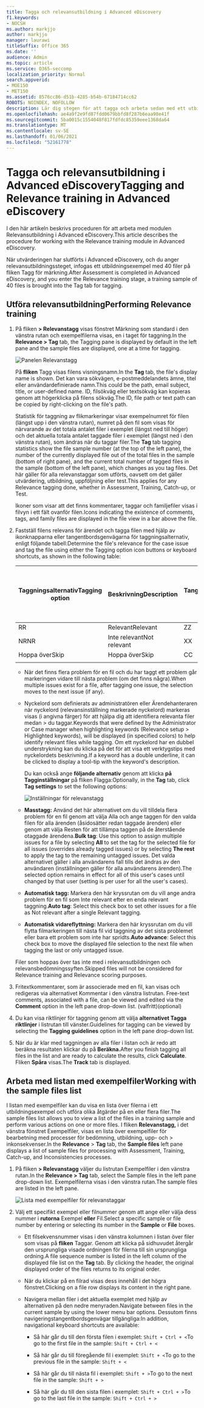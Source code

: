 ```yaml
---
title: Tagga och relevansutbildning i Advanced eDiscovery
f1.keywords:
- NOCSH
ms.author: markjjo
author: markjjo
manager: laurawi
titleSuffix: Office 365
ms.date: ''
audience: Admin
ms.topic: article
ms.service: O365-seccomp
localization_priority: Normal
search.appverid:
- MOE150
- MET150
ms.assetid: 8576cc86-d51b-4285-b54b-67184714cc62
ROBOTS: NOINDEX, NOFOLLOW
description: Lär dig stegen för att tagga och arbeta sedan med ett utbildningsexempel av 40 filer under relevansutbildningssteget för Advanced eDiscovery.
ms.openlocfilehash: ae4a9f2e9fd87fdd0679bbfd8f287b6eaa98e41f
ms.sourcegitcommit: 5ba0015c1554048f817fdfdc85359eee1368da64
ms.translationtype: MT
ms.contentlocale: sv-SE
ms.lasthandoff: 01/06/2021
ms.locfileid: "52161778"
---
```

# <a name="tagging-and-relevance-training-in-advanced-ediscovery"></a><span data-ttu-id="a7b89-103">Tagga och relevansutbildning i Advanced eDiscovery</span><span class="sxs-lookup"><span data-stu-id="a7b89-103">Tagging and Relevance training in Advanced eDiscovery</span></span>
  
<span data-ttu-id="a7b89-104">I den här artikeln beskrivs proceduren för att arbeta med modulen Relevansutbildning i Advanced eDiscovery.</span><span class="sxs-lookup"><span data-stu-id="a7b89-104">This article describes the procedure for working with the Relevance training module in Advanced eDiscovery.</span></span>
  
<span data-ttu-id="a7b89-105">När utvärderingen har slutförts i Advanced eDiscovery, och du anger relevansutbildningssteget, infogas ett utbildningsexempel med 40 filer på fliken Tagg för märkning.</span><span class="sxs-lookup"><span data-stu-id="a7b89-105">After Assessment is completed in Advanced eDiscovery, and you enter the Relevance training stage, a training sample of 40 files is brought into the Tag tab for tagging.</span></span>
  
## <a name="performing-relevance-training"></a><span data-ttu-id="a7b89-106">Utföra relevansutbildning</span><span class="sxs-lookup"><span data-stu-id="a7b89-106">Performing Relevance training</span></span>

1. <span data-ttu-id="a7b89-107">På fliken **\> Relevanstagg** visas fönstret Märkning som standard i den vänstra rutan och exempelfilerna visas, en i taget för taggning.</span><span class="sxs-lookup"><span data-stu-id="a7b89-107">In the **Relevance \> Tag** tab, the Tagging pane is displayed by default in the left pane and the sample files are displayed, one at a time for tagging.</span></span>

    ![Panelen Relevanstagg](../media/0cf19ab4-b427-4a7f-8749-0f4ed9afaf58.png)
  
    <span data-ttu-id="a7b89-109">På **fliken** Tagg visas filens visningsnamn.</span><span class="sxs-lookup"><span data-stu-id="a7b89-109">In the **Tag** tab, the file's display name is shown.</span></span> <span data-ttu-id="a7b89-110">Det kan vara sökvägen, e-postmeddelandets ämne, titel eller användardefinierade namn.</span><span class="sxs-lookup"><span data-stu-id="a7b89-110">This could be the path, email subject, title, or user-defined name.</span></span> <span data-ttu-id="a7b89-111">ID, filsökväg eller textsökväg kan kopieras genom att högerklicka på filens sökväg.</span><span class="sxs-lookup"><span data-stu-id="a7b89-111">The ID, file path or text path can be copied by right-clicking on the file's path.</span></span>

    <span data-ttu-id="a7b89-112">Statistik  för taggning av flikmarkeringar visar exempelnumret för filen (längst upp i den vänstra rutan), numret på den fil som visas för närvarande av det totala antalet filer i exemplet (längst ned till höger) och det aktuella totala antalet taggade filer i exemplet (längst ned i den vänstra rutan), som ändras när du taggar filer.</span><span class="sxs-lookup"><span data-stu-id="a7b89-112">The **Tag** tab tagging statistics show the file sample number (at the top of the left pane), the number of the currently displayed file out of the total files in the sample (bottom of right pane), and the current total number of tagged files in the sample (bottom of the left pane), which changes as you tag files.</span></span> <span data-ttu-id="a7b89-113">Det här gäller för alla relevanstaggar som utförts, oavsett om det gäller utvärdering, utbildning, uppföljning eller test.</span><span class="sxs-lookup"><span data-stu-id="a7b89-113">This applies for any Relevance tagging done, whether in Assessment, Training, Catch-up, or Test.</span></span>

    <span data-ttu-id="a7b89-114">Ikoner som visar att det finns kommentarer, taggar och familjefiler visas i filvyn i ett fält ovanför filen.</span><span class="sxs-lookup"><span data-stu-id="a7b89-114">Icons indicating the existence of comments, tags, and family files are displayed in the file view in a bar above the file.</span></span>

2. <span data-ttu-id="a7b89-115">Fastställ filens relevans för ärendet och tagga filen med hjälp av ikonknapparna eller tangentbordsgenvägarna för taggningsalternativ, enligt följande tabell:</span><span class="sxs-lookup"><span data-stu-id="a7b89-115">Determine the file's relevance for the case issue and tag the file using either the Tagging option icon buttons or keyboard shortcuts, as shown in the following table:</span></span>

   |<span data-ttu-id="a7b89-116">**Taggningsalternativ**</span><span class="sxs-lookup"><span data-stu-id="a7b89-116">**Tagging option**</span></span>|<span data-ttu-id="a7b89-117">**Beskrivning**</span><span class="sxs-lookup"><span data-stu-id="a7b89-117">**Description**</span></span>|<span data-ttu-id="a7b89-118">**Tangentbordsgenväg**</span><span class="sxs-lookup"><span data-stu-id="a7b89-118">**Keyboard shortcut**</span></span>|<span data-ttu-id="a7b89-119">**Masstaggar på tangentbordsgenväg (vid flera problem)**</span><span class="sxs-lookup"><span data-stu-id="a7b89-119">**Bulk tagging keyboard shortcut (for multiple issues)**</span></span>|
   |-----|-----|-----|-----|
   |<span data-ttu-id="a7b89-120">R</span><span class="sxs-lookup"><span data-stu-id="a7b89-120">R</span></span>  <br/> |<span data-ttu-id="a7b89-121">Relevant</span><span class="sxs-lookup"><span data-stu-id="a7b89-121">Relevant</span></span>  <br/> |<span data-ttu-id="a7b89-122">Z</span><span class="sxs-lookup"><span data-stu-id="a7b89-122">Z</span></span>  <br/> |`Shift + Z`  <br/> |
   |<span data-ttu-id="a7b89-123">NR</span><span class="sxs-lookup"><span data-stu-id="a7b89-123">NR</span></span>  <br/> |<span data-ttu-id="a7b89-124">Inte relevant</span><span class="sxs-lookup"><span data-stu-id="a7b89-124">Not relevant</span></span>  <br/> |<span data-ttu-id="a7b89-125">X</span><span class="sxs-lookup"><span data-stu-id="a7b89-125">X</span></span>  <br/> |`Shift + X`  <br/> |
   |<span data-ttu-id="a7b89-126">Hoppa över</span><span class="sxs-lookup"><span data-stu-id="a7b89-126">Skip</span></span>  <br/> |<span data-ttu-id="a7b89-127">Hoppa över</span><span class="sxs-lookup"><span data-stu-id="a7b89-127">Skip</span></span>  <br/> |<span data-ttu-id="a7b89-128">C</span><span class="sxs-lookup"><span data-stu-id="a7b89-128">C</span></span>  <br/> |`Shift + A`  <br/> |
   |||||

   - <span data-ttu-id="a7b89-129">När det finns flera problem för en fil och du har taggt ett problem går markeringen vidare till nästa problem (om det finns några).</span><span class="sxs-lookup"><span data-stu-id="a7b89-129">When multiple issues exist for a file, after tagging one issue, the selection moves to the next issue (if any).</span></span>  

   - <span data-ttu-id="a7b89-130">Nyckelord som definierats av administratören eller Ärendehanteraren när nyckelord (relevansinställning markerade nyckelord) markeras visas (i angivna färger) för att hjälpa dig att identifiera relevanta filer medan \> du taggar.</span><span class="sxs-lookup"><span data-stu-id="a7b89-130">Keywords that were defined by the Administrator or Case manager when highlighting keywords (Relevance setup \> Highlighted keywords), will be displayed (in specified colors) to help identify relevant files while tagging.</span></span> <span data-ttu-id="a7b89-131">Om ett nyckelord har en dubbel understrykning kan du klicka på det för att visa ett verktygstips med nyckelordets beskrivning.</span><span class="sxs-lookup"><span data-stu-id="a7b89-131">If a keyword has a double underline, it can be clicked to display a tool-tip with the keyword's description.</span></span>

     <span data-ttu-id="a7b89-132">Du kan också ange **följande alternativ** genom att klicka **på Tagginställningar** på fliken Flagga:</span><span class="sxs-lookup"><span data-stu-id="a7b89-132">Optionally, in the **Tag** tab, click **Tag settings** to set the following options:</span></span>

      ![Inställningar för relevanstagg](../media/533e89fa-7eb4-409e-ab07-f5aab9296dd8.png)
  
   - <span data-ttu-id="a7b89-134">**Masstagg:** Använd det här alternativet om du  vill tilldela flera problem för en fil genom att välja Alla  och ange taggen för den valda filen för alla ärenden (åsidosätter redan taggade ärenden) eller genom att välja Resten för att tillämpa taggen på de återstående otaggade ärendena.</span><span class="sxs-lookup"><span data-stu-id="a7b89-134">**Bulk tag**: Use this option to assign multiple issues for a file by selecting **All** to set the tag for the selected file for all issues (overrides already tagged issues) or by selecting **The rest** to apply the tag to the remaining untagged issues.</span></span> <span data-ttu-id="a7b89-135">Det valda alternativet gäller i alla användarens fall tills det ändras av den användaren (inställningen gäller för alla användarens ärenden).</span><span class="sxs-lookup"><span data-stu-id="a7b89-135">The selected option remains in effect for all of this user's cases until changed by that user (setting is per user for all the user's cases).</span></span>

   - <span data-ttu-id="a7b89-136">**Automatisk tagg:** Markera den här kryssrutan om du vill ange andra problem för en fil som Inte relevant efter en enda relevant taggning.</span><span class="sxs-lookup"><span data-stu-id="a7b89-136">**Auto tag**: Select this check box to set other issues for a file as Not relevant after a single Relevant tagging.</span></span>

   - <span data-ttu-id="a7b89-137">**Automatisk vidareflyttning:** Markera den här kryssrutan om du vill flytta filmarkeringen till nästa fil vid taggning av det sista problemet eller bara ett problem som inte har spridts.</span><span class="sxs-lookup"><span data-stu-id="a7b89-137">**Auto advance**: Select this check box to move the displayed file selection to the next file when tagging the last or only untagged issue.</span></span>

    <span data-ttu-id="a7b89-138">Filer som hoppas över tas inte med i relevansutbildningen och relevansbedömningssyften.</span><span class="sxs-lookup"><span data-stu-id="a7b89-138">Skipped files will not be considered for Relevance training and Relevance scoring purposes.</span></span>

3. <span data-ttu-id="a7b89-139">Fritextkommentarer, som är associerade med en fil, kan visas och redigeras via alternativet Kommentar i den vänstra listrutan. </span><span class="sxs-lookup"><span data-stu-id="a7b89-139">Free-text comments, associated with a file, can be viewed and edited via the **Comment** option in the left pane drop-down list.</span></span> <span data-ttu-id="a7b89-140">(valfritt)</span><span class="sxs-lookup"><span data-stu-id="a7b89-140">(optional)</span></span>

4. <span data-ttu-id="a7b89-141">Du kan visa riktlinjer för taggning genom att välja **alternativet Tagga riktlinjer** i listrutan till vänster.</span><span class="sxs-lookup"><span data-stu-id="a7b89-141">Guidelines for tagging can be viewed by selecting the **Tagging guidelines** option in the left pane drop-down list.</span></span>

5. <span data-ttu-id="a7b89-142">När du är klar med taggningen av alla filer i listan och är redo att beräkna resultaten klickar du på **Beräkna.**</span><span class="sxs-lookup"><span data-stu-id="a7b89-142">After you finish tagging all files in the list and are ready to calculate the results, click **Calculate**.</span></span> <span data-ttu-id="a7b89-143">Fliken **Spåra** visas.</span><span class="sxs-lookup"><span data-stu-id="a7b89-143">The **Track** tab is displayed.</span></span>  

## <a name="working-with-the-sample-files-list"></a><span data-ttu-id="a7b89-144">Arbeta med listan med exempelfiler</span><span class="sxs-lookup"><span data-stu-id="a7b89-144">Working with the sample files list</span></span>

<span data-ttu-id="a7b89-145">I listan med exempelfiler kan du visa en lista över filerna i ett utbildningsexempel och utföra olika åtgärder på en eller flera filer.</span><span class="sxs-lookup"><span data-stu-id="a7b89-145">The sample files list allows you to view a list of the files in a training sample and perform various actions on one or more files.</span></span> <span data-ttu-id="a7b89-146">I fliken **Relevanstagg,** i det vänstra fönstret Exempelfiler, visas en lista över exempelfiler för bearbetning med processer för bedömning, utbildning, upp- och \>   inkonsekvenser.</span><span class="sxs-lookup"><span data-stu-id="a7b89-146">In the **Relevance** \> **Tag** tab, the **Sample files** left pane displays a list of sample files for processing with Assessment, Training, Catch-up, and Inconsistencies processes.</span></span>
  
1. <span data-ttu-id="a7b89-147">På fliken **\> Relevanstagg** väljer du listrutan Exempelfiler i den vänstra rutan.</span><span class="sxs-lookup"><span data-stu-id="a7b89-147">In the **Relevance \> Tag** tab, select the Sample files in the left pane drop-down list.</span></span> <span data-ttu-id="a7b89-148">Exempelfilerna visas i den vänstra rutan.</span><span class="sxs-lookup"><span data-stu-id="a7b89-148">The sample files are listed in the left pane.</span></span>

    ![Lista med exempelfiler för relevanstaggar](../media/fd058bdd-645a-4af1-a1eb-bff08581cb18.png)
  
2. <span data-ttu-id="a7b89-150">Välj ett specifikt exempel eller filnummer genom att ange eller välja dess nummer i **rutorna** Exempel **eller** Fil.</span><span class="sxs-lookup"><span data-stu-id="a7b89-150">Select a specific sample or file number by entering or selecting its number in the **Sample** or **File** boxes.</span></span>

   - <span data-ttu-id="a7b89-151">Ett filsekvensnummer visas i den vänstra kolumnen i listan över filer som visas på **fliken** Taggar. Genom att klicka på sidhuvudet återgår den ursprungliga visade ordningen för filerna till sin ursprungliga ordning.</span><span class="sxs-lookup"><span data-stu-id="a7b89-151">A file sequence number is listed in the left column of the displayed file list on the **Tag** tab. By clicking the header, the original displayed order of the files returns to its original order.</span></span>

   - <span data-ttu-id="a7b89-152">När du klickar på en filrad visas dess innehåll i det högra fönstret.</span><span class="sxs-lookup"><span data-stu-id="a7b89-152">Clicking on a file row displays its content in the right pane.</span></span>

   - <span data-ttu-id="a7b89-153">Navigera mellan filer i det aktuella exemplet med hjälp av alternativen på den nedre menyraden.</span><span class="sxs-lookup"><span data-stu-id="a7b89-153">Navigate between files in the current sample by using the lower menu bar options.</span></span> <span data-ttu-id="a7b89-154">Dessutom finns navigeringstangentbordsgenvägar tillgängliga:</span><span class="sxs-lookup"><span data-stu-id="a7b89-154">In addition, navigational keyboard shortcuts are available:</span></span>
  
     - <span data-ttu-id="a7b89-155">Så här går du till den första filen i exemplet: `Shift + Ctrl + <`</span><span class="sxs-lookup"><span data-stu-id="a7b89-155">To go to the first file in the sample: `Shift + Ctrl + <`</span></span>

     - <span data-ttu-id="a7b89-156">Så här går du till föregående fil i exemplet: `Shift + <`</span><span class="sxs-lookup"><span data-stu-id="a7b89-156">To go to the previous file in the sample: `Shift + <`</span></span>

     - <span data-ttu-id="a7b89-157">Så här går du till nästa fil i exemplet: `Shift + >`</span><span class="sxs-lookup"><span data-stu-id="a7b89-157">To go to the next file in the sample: `Shift + >`</span></span>

     - <span data-ttu-id="a7b89-158">Så här går du till den sista filen i exemplet: `Shift + Ctrl + >`</span><span class="sxs-lookup"><span data-stu-id="a7b89-158">To go to the last file in the sample: `Shift + Ctrl + >`</span></span>
